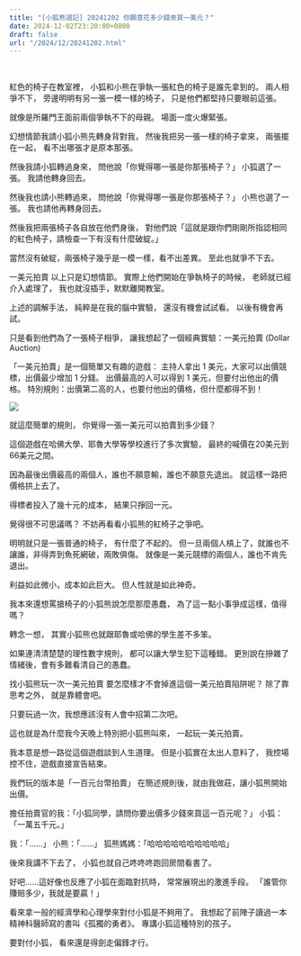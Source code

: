 ```yaml
---
title: "[小狐熊週記] 20241202 你願意花多少錢來買一美元？"
date: 2024-12-02T23:20:00+0800
draft: false
url: "/2024/12/20241202.html"
---
```


 

紅色的椅子在教室裡，
小狐和小熊在爭執一張紅色的椅子是誰先拿到的。
兩人相爭不下，
旁邊明明有另一張一模一樣的椅子，
只是他們都堅持只要眼前這張。

就像是所羅門王面前兩個爭執不下的母親。
場面一度火爆緊張。

幻想情節我請小狐小熊先轉身背對我，
然後我把另一張一樣的椅子拿來，
兩張擺在一起，
看不出哪張才是原本那張。

然後我請小狐轉過身來，
問他說「你覺得哪一張是你那張椅子？」
小狐選了一張。
我請他轉身回去。

然後我也請小熊轉過來，
問他說「你覺得哪一張是你那張椅子？」
小熊也選了一張。
我也請他再轉身回去。

然後我把兩張椅子各自放在他們身後，
對他們說「這就是跟你們剛剛所指認相同的紅色椅子，請檢查一下有沒有什麼破綻。」

當然沒有破綻，兩張椅子幾乎是一模一樣，看不出差異。
至此也就爭不下去。

一美元拍賣
以上只是幻想情節。
實際上他們開始在爭執椅子的時候，
老師就已經介入處理了，
我也就沒插手，默默離開教室。

上述的調解手法，
純粹是在我的腦中實驗，
還沒有機會試試看。
以後有機會再試。

只是看到他們為了一張椅子相爭，
讓我想起了一個經典實驗：一美元拍賣 (Dollar Auction)

「一美元拍賣」是一個簡單又有趣的遊戲：
主持人拿出 1 美元，大家可以出價競標，出價最少增加 1 分錢。
出價最高的人可以得到 1 美元，但要付出他出的價格。
特別規則：出價第二高的人，也要付他出的價格，但什麼都得不到！



![](https://blogger.googleusercontent.com/img/b/R29vZ2xl/AVvXsEhClIFaXJGT4YBvGt6XSVV4KY3jQQHwF5uJ8gL750JJjIKA5H_Rb-erW2ThM9IHfBqgK6KdiSW3NG438JA86Urc3DMCdfW3zoixK3xKKqHpUURElmWw8tsYhFUttR0DeqG0p1_QrUKTiL7hZG9vuBrdoYmlD_shPflpC4Zt_BJ9YolEyGmKOOpBoCWs6vo/s320/%E4%B8%80%E7%BE%8E%E5%85%83%E6%8B%8D%E8%B3%A3.png)



就這麼簡單的規則，
你覺得一張一美元可以拍賣到多少錢？

這個遊戲在哈佛大學、耶魯大學等學校進行了多次實驗，
最終的喊價在20美元到66美元之間。

因為最後出價最高的兩個人，誰也不願意輸，誰也不願意先退出。
就這樣一路把價格拱上去了。

得標者投入了幾十元的成本，
結果只掙回一元。

覺得很不可思議嗎？
不妨再看看小狐熊的紅椅子之爭吧。

明明就只是一張普通的椅子，
有什麼了不起的。
但一旦兩個人槓上了，就誰也不讓誰，非得弄到魚死網破，兩敗俱傷。
就像是一美元競標的兩個人，誰也不肯先退出。

利益如此微小，成本如此巨大。
但人性就是如此神奇。

我本來還想罵搶椅子的小狐熊說怎麼那麼愚蠢，
為了這一點小事爭成這樣，值得嗎？

轉念一想，
其實小狐熊也就跟耶魯或哈佛的學生差不多笨。

如果連清清楚楚的理性數字規則，
都可以讓大學生犯下這種錯。
更別說在摻雜了情緒後，會有多難看清自己的愚蠢。

找小狐熊玩一次一美元拍賣
要怎麼樣才不會掉進這個一美元拍賣陷阱呢？
除了靠思考之外，
就是靠體會吧。

只要玩過一次，我想應該沒有人會中招第二次吧。

這也就是為什麼我今天晚上特別把小狐熊叫來，
一起玩一美元拍賣。

我本意是想一路從這個遊戲談到人生道理。
但是小狐實在太出人意料了，
我控場控不住，遊戲直接宣告結束。

我們玩的版本是「一百元台幣拍賣」
在簡述規則後，就由我做莊，讓小狐熊開始出價。

擔任拍賣官的我：「小狐同學，請問你要出價多少錢來買這一百元呢？」
小狐：「一萬五千元。」

我：「……」
小熊：「……」
狐熊媽媽：「哈哈哈哈哈哈哈哈哈哈」

後來我講不下去了，
小狐也就自己咚咚咚跑回房間看書了。

好吧……這好像也反應了小狐在面臨對抗時，
常常展現出的激進手段。
「誰管你賺賠多少，我就是要贏！」

看來拿一般的經濟學和心理學來對付小狐是不夠用了。
我想起了前陣子讀過一本精神科醫師寫的書叫《孤獨的勇者》。
專講小狐這種特別的孩子。

要對付小狐，
看來還是得劍走偏鋒才行。



